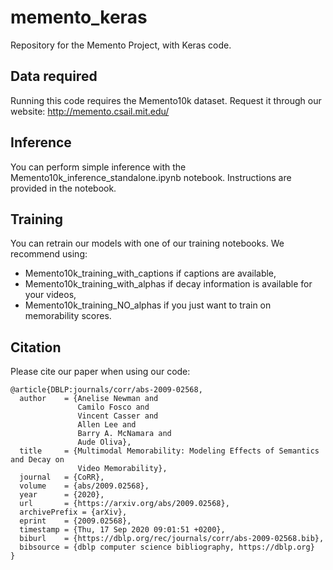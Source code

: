# memento_keras
Repository for the Memento Project, with Keras code.

## Data required
Running this code requires the Memento10k dataset. Request it through our website: http://memento.csail.mit.edu/ 

## Inference
You can perform simple inference with the Memento10k_inference_standalone.ipynb notebook. Instructions are provided in the notebook.

## Training
You can retrain our models with one of our training notebooks. We recommend using:
- Memento10k_training_with_captions if captions are available,
- Memento10k_training_with_alphas if decay information is available for your videos,
- Memento10k_training_NO_alphas if you just want to train on memorability scores.

## Citation
Please cite our paper when using our code: 
```
@article{DBLP:journals/corr/abs-2009-02568,
  author    = {Anelise Newman and
               Camilo Fosco and
               Vincent Casser and
               Allen Lee and
               Barry A. McNamara and
               Aude Oliva},
  title     = {Multimodal Memorability: Modeling Effects of Semantics and Decay on
               Video Memorability},
  journal   = {CoRR},
  volume    = {abs/2009.02568},
  year      = {2020},
  url       = {https://arxiv.org/abs/2009.02568},
  archivePrefix = {arXiv},
  eprint    = {2009.02568},
  timestamp = {Thu, 17 Sep 2020 09:01:51 +0200},
  biburl    = {https://dblp.org/rec/journals/corr/abs-2009-02568.bib},
  bibsource = {dblp computer science bibliography, https://dblp.org}
}
```
